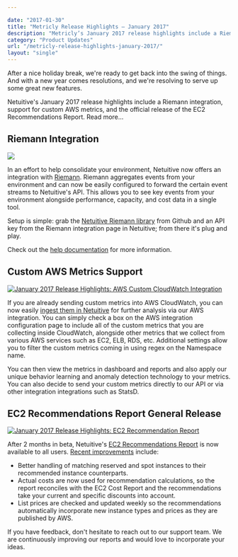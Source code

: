 ```yaml
---

date: "2017-01-30"
title: "Metricly Release Highlights – January 2017"
description: "Metricly’s January 2017 release highlights include a Riemann integration, support for custom AWS metrics, & the release of the EC2 Recommendations Report."
category: "Product Updates"
url: "/metricly-release-highlights-january-2017/"
layout: "single"
---
```


After a nice holiday break, we're ready to get back into the swing of things. And with a new year comes resolutions, and we're resolving to serve up some great new features.

Netuitive's January 2017 release highlights include a Riemann integration, support for custom AWS metrics, and the official release of the EC2 Recommendations Report. Read more...

Riemann Integration
-------------------

[![](https://s3-us-west-2.amazonaws.com/com-netuitive-app-usw2-public/wp-content/uploads/2017/07/rnh_riemann.png)](https://s3-us-west-2.amazonaws.com/com-netuitive-app-usw2-public/wp-content/uploads/2017/07/rnh_riemann.png)

In an effort to help consolidate your environment, Netuitive now offers an integration with [Riemann](http://riemann.io/). Riemann aggregates events from your environment and can now be easily configured to forward the certain event streams to Netuitive's API. This allows you to see key events from your environment alongside performance, capacity, and cost data in a single tool.

Setup is simple: grab the [Netuitive Riemann library](https://github.com/riemann/riemann/blob/master/src/riemann/netuitive.clj) from Github and an API key from the Riemann integration page in Netuitive; from there it's plug and play.

Check out the [help documentation](https://help.netuitive.com/Content/Integrations/riemann.htm) for more information.

Custom AWS Metrics Support
--------------------------

[![January 2017 Release Highlights: AWS Custom CloudWatch Integration](https://s3-us-west-2.amazonaws.com/com-netuitive-app-usw2-public/wp-content/uploads/2017/07/rnh_custom_cloudwatch.png)](https://s3-us-west-2.amazonaws.com/com-netuitive-app-usw2-public/wp-content/uploads/2017/07/rnh_custom_cloudwatch.png)

If you are already sending custom metrics into AWS CloudWatch, you can now easily [ingest them in Netuitive](/introducing-aws-cloudwatch-custom-metrics-integration) for further analysis via our AWS integration. You can simply check a box on the AWS integration configuration page to include all of the custom metrics that you are collecting inside CloudWatch, alongside other metrics that we collect from various AWS services such as EC2, ELB, RDS, etc. Additional settings allow you to filter the custom metrics coming in using regex on the Namespace name.

You can then view the metrics in dashboard and reports and also apply our unique behavior learning and anomaly detection technology to your metrics. You can also decide to send your custom metrics directly to our API or via other integration integrations such as StatsD.

EC2 Recommendations Report General Release
------------------------------------------

[![January 2017 Release Highlights: EC2 Recommendation Report](https://s3-us-west-2.amazonaws.com/com-netuitive-app-usw2-public/wp-content/uploads/2017/07/rnh_ec2_reco-1024x585.png)](https://s3-us-west-2.amazonaws.com/com-netuitive-app-usw2-public/wp-content/uploads/2017/07/rnh_ec2_reco.png)

After 2 months in beta, Netuitive's [EC2 Recommendations Report](https://help.netuitive.com/Content/Reports/ec2_recommendation_report.htm?Highlight=ec2%20recommendation) is now available to all users. [Recent improvements](/optimize-aws-instance-types) include:

-   Better handling of matching reserved and spot instances to their recommended instance counterparts.
-   Actual costs are now used for recommendation calculations, so the report reconciles with the EC2 Cost Report and the recommendations take your current and specific discounts into account.
-   List prices are checked and updated weekly so the recommendations automatically incorporate new instance types and prices as they are published by AWS.

If you have feedback, don't hesitate to reach out to our support team. We are continuously improving our reports and would love to incorporate your ideas.
